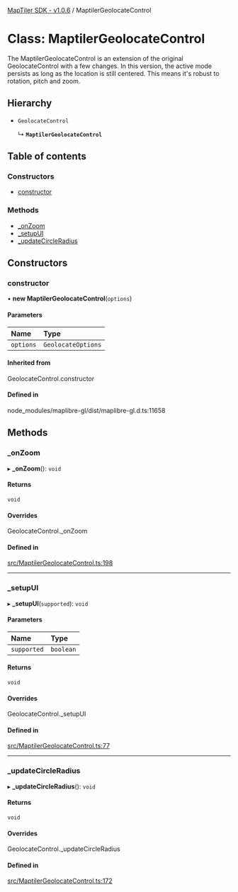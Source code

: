 [MapTiler SDK - v1.0.6](../README.md) / MaptilerGeolocateControl

# Class: MaptilerGeolocateControl

The MaptilerGeolocateControl is an extension of the original GeolocateControl
with a few changes. In this version, the active mode persists as long as the
location is still centered. This means it's robust to rotation, pitch and zoom.

## Hierarchy

- `GeolocateControl`

  ↳ **`MaptilerGeolocateControl`**

## Table of contents

### Constructors

- [constructor](MaptilerGeolocateControl.md#constructor)

### Methods

- [\_onZoom](MaptilerGeolocateControl.md#_onzoom)
- [\_setupUI](MaptilerGeolocateControl.md#_setupui)
- [\_updateCircleRadius](MaptilerGeolocateControl.md#_updatecircleradius)

## Constructors

### constructor

• **new MaptilerGeolocateControl**(`options`)

#### Parameters

| Name | Type |
| :------ | :------ |
| `options` | `GeolocateOptions` |

#### Inherited from

GeolocateControl.constructor

#### Defined in

node_modules/maplibre-gl/dist/maplibre-gl.d.ts:11658

## Methods

### \_onZoom

▸ **_onZoom**(): `void`

#### Returns

`void`

#### Overrides

GeolocateControl.\_onZoom

#### Defined in

[src/MaptilerGeolocateControl.ts:198](https://github.com/maptiler/maptiler-sdk-js/blob/aac8b82/src/MaptilerGeolocateControl.ts#L198)

___

### \_setupUI

▸ **_setupUI**(`supported`): `void`

#### Parameters

| Name | Type |
| :------ | :------ |
| `supported` | `boolean` |

#### Returns

`void`

#### Overrides

GeolocateControl.\_setupUI

#### Defined in

[src/MaptilerGeolocateControl.ts:77](https://github.com/maptiler/maptiler-sdk-js/blob/aac8b82/src/MaptilerGeolocateControl.ts#L77)

___

### \_updateCircleRadius

▸ **_updateCircleRadius**(): `void`

#### Returns

`void`

#### Overrides

GeolocateControl.\_updateCircleRadius

#### Defined in

[src/MaptilerGeolocateControl.ts:172](https://github.com/maptiler/maptiler-sdk-js/blob/aac8b82/src/MaptilerGeolocateControl.ts#L172)
